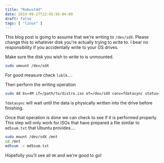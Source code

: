 ```yaml
---
title: "Robustdd"
date: 2019-09-27T22:45:56-04:00
draft: false
tags: [ "linux" ]
---
```


This blog post is going to assume that we're writing to `/dev/sdX`. Please change this to whatever disk you're actually trying to write to. I bear no responsibility if you accidentally write to your OS drives.

Make sure the disk you wish to write to is unmounted. 

```bash
sudo umount /dev/sdX
```

For good measure check `lsblk`....

Then perform the writing operation

```bash
sudo dd bs=4M if=/path/to/distro.iso of=/dev/sdX conv=fdatasync status=progress
```

`fdatasync` will wait until the data is physically written into the drive before finishing.

Once that operation is done we can check to see if it is performed properly. This step will only work for ISOs that have prepared a file similar to `md5sum.txt` that Ubuntu provides....

```bash
sudo mount /dev/sdX /mnt
cd /mnt
md5sum -c md5sum.txt
```

Hopefully you'll see all `OK` and we're good to go!

